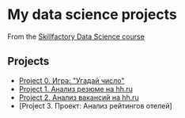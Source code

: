 # My data science projects
From the [Skillfactory Data Science course](https://skillfactory.ru/data-scientist)

## Projects

* [Project 0. Игра: "Угадай число"](https://github.com/medvzlata/sf_data_science/tree/main/project_0)
* [Project 1. Анализ резюме на hh.ru](https://github.com/medvzlata/sf_data_science/tree/main/Project_1)
* [Project 2. Анализ вакансий на hh.ru](https://github.com/medvzlata/sf_data_science/tree/main/Project_2)
* [Project 3. Проект: Анализ рейтингов отелей]